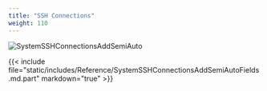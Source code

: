 ```yaml
---
title: "SSH Connections"
weight: 110
---
```


![SystemSSHConnectionsAddSemiAuto](/images/CORE/12.0/SystemSSHConnectionsAddSemiAuto.png "Semi-Auto Connection")

{{< include file="static/includes/Reference/SystemSSHConnectionsAddSemiAutoFields.md.part" markdown="true" >}}